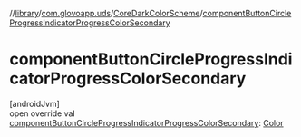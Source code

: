 //[library](../../../index.md)/[com.glovoapp.uds](../index.md)/[CoreDarkColorScheme](index.md)/[componentButtonCircleProgressIndicatorProgressColorSecondary](component-button-circle-progress-indicator-progress-color-secondary.md)

# componentButtonCircleProgressIndicatorProgressColorSecondary

[androidJvm]\
open override val [componentButtonCircleProgressIndicatorProgressColorSecondary](component-button-circle-progress-indicator-progress-color-secondary.md): [Color](https://developer.android.com/reference/kotlin/androidx/compose/ui/graphics/Color.html)
